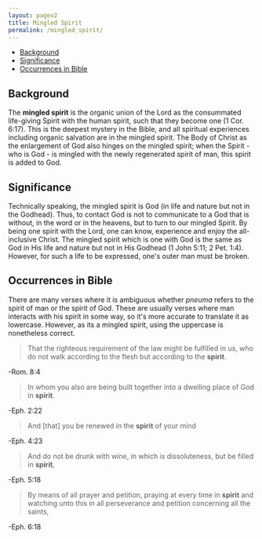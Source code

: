 ```yaml
---
layout: pagev2
title: Mingled Spirit
permalink: /mingled_spirit/
---
```

- [Background](#background)
- [Significance](#significance)
- [Occurrences in Bible](#occurrences-in-bible)

## Background

The **mingled spirit** is the organic union of the Lord as the consummated life-giving Spirit with the human spirit, such that they become one (1 Cor. 6:17). This is the deepest mystery in the Bible, and all spiritual experiences including organic salvation are in the mingled spirit. The Body of Christ as the enlargement of God also hinges on the mingled spirit; when the Spirit - who is God - is mingled with the newly regenerated spirit of man, this spirit is added to God.

## Significance

Technically speaking, the mingled spirit is God (in life and nature but not in the Godhead). Thus, to contact God is not to communicate to a God that is without, in the word or in the heavens, but to turn to our mingled Spirit. By being one spirit with the Lord, one can know, experience and enjoy the all-inclusive Christ. The mingled spirit which is one with God is the same as God in His life and nature but not in His Godhead (1 John 5:11; 2 Pet. 1:4). However, for such a life to be expressed, one's outer man must be broken.

## Occurrences in Bible

There are many verses where it is ambiguous whether *pneuma* refers to the spirit of man or the spirit of God. These are usually verses where man interacts with his spirit in some way, so it's more accurate to translate it as lowercase. However, as its a mingled spirit, using the uppercase is nonetheless correct.

>That the righteous requirement of the law might be fulfilled in us, who do not walk according to the flesh but according to the **spirit**.

\-Rom. 8:4 

>In whom you also are being built together into a dwelling place of God in **spirit**.

\-Eph. 2:22

>And [that] you be renewed in the **spirit** of your mind

\-Eph. 4:23

>And do not be drunk with wine, in which is dissoluteness, but be filled in **spirit**,

\-Eph. 5:18 

>By means of all prayer and petition, praying at every time in **spirit** and watching unto this in all perseverance and petition concerning all the saints,

\-Eph. 6:18
